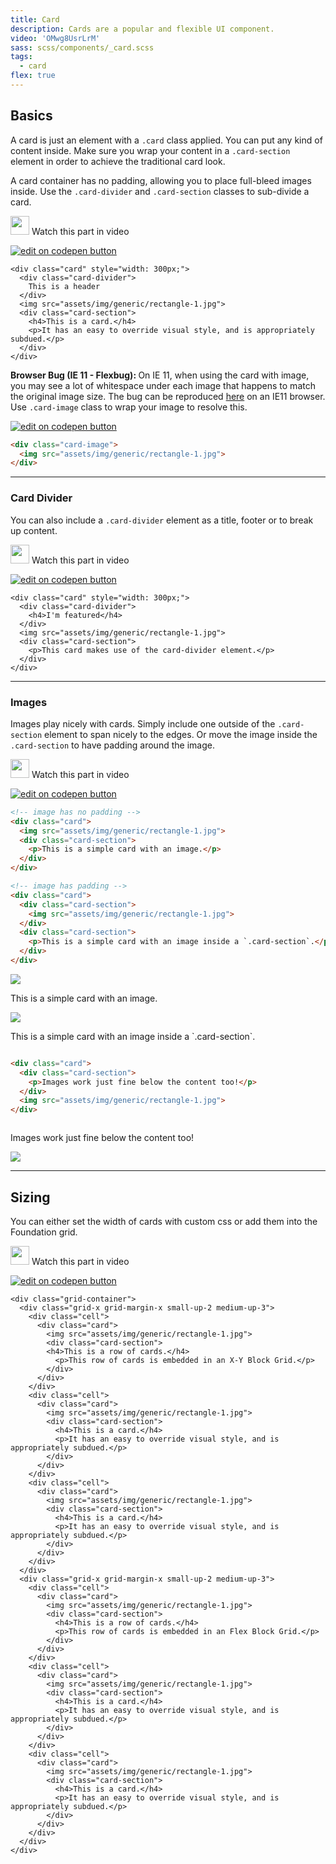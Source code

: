 ```yaml
---
title: Card
description: Cards are a popular and flexible UI component.
video: 'OMwg8UsrLrM'
sass: scss/components/_card.scss
tags:
  - card
flex: true
---
```


## Basics

A card is just an element with a `.card` class applied. You can put any kind of content inside.
Make sure you wrap your content in a `.card-section` element in order to achieve the traditional card look.

A card container has no padding, allowing you to place full-bleed images inside. Use the `.card-divider` and `.card-section` classes to sub-divide a card.

<p>
  <a class="" data-open-video="0:32"><img src="{{root}}assets/img/icons/watch-video-icon.svg" class="video-icon" height="30" width="30" alt=""> Watch this part in video</a>
</p>

<div class="docs-codepen-container">
  <a class="codepen-logo-link" href="https://codepen.io/ZURBFoundation/pen/oWMEpo?editors=1000" target="_blank"><img src="{{root}}assets/img/logos/edit-in-browser.svg" class="" height="" width="" alt="edit on codepen button"></a>
</div>

```html_example
<div class="card" style="width: 300px;">
  <div class="card-divider">
    This is a header
  </div>
  <img src="assets/img/generic/rectangle-1.jpg">
  <div class="card-section">
    <h4>This is a card.</h4>
    <p>It has an easy to override visual style, and is appropriately subdued.</p>
  </div>
</div>
```

<div class="alert callout">
  <p><strong>Browser Bug (IE 11 - Flexbug): </strong>On IE 11, when using the card with image, you may see a lot of whitespace under each image that happens to match the original image size. The bug can be reproduced <a href="https://codepen.io/IamManchanda/pen/MmNqEX?editors=1100">here</a> on an IE11 browser. Use <code>.card-image</code> class to wrap your image to resolve this.</p>
</div>

<div class="docs-codepen-container">
  <a class="codepen-logo-link" href="https://codepen.io/IamManchanda/pen/aWrWQq?editors=1100" target="_blank"><img src="{{root}}assets/img/logos/edit-in-browser.svg" class="" height="" width="" alt="edit on codepen button"></a>
</div>

```html
<div class="card-image">
  <img src="assets/img/generic/rectangle-1.jpg">
</div>
```

---

### Card Divider

You can also include a `.card-divider` element as a title, footer or to break up content.

<p>
  <a class="" data-open-video="1:30"><img src="{{root}}assets/img/icons/watch-video-icon.svg" class="video-icon" height="30" width="30" alt=""> Watch this part in video</a>
</p>

<div class="docs-codepen-container">
  <a class="codepen-logo-link" href="https://codepen.io/IamManchanda/pen/PmyPbL?editors=1000" target="_blank"><img src="{{root}}assets/img/logos/edit-in-browser.svg" class="" height="" width="" alt="edit on codepen button"></a>
</div>

```html_example
<div class="card" style="width: 300px;">
  <div class="card-divider">
    <h4>I'm featured</h4>
  </div>
  <img src="assets/img/generic/rectangle-1.jpg">
  <div class="card-section">
    <p>This card makes use of the card-divider element.</p>
  </div>
</div>
```

---

### Images

Images play nicely with cards. Simply include one outside of the `.card-section` element to span nicely to the edges. Or move the image inside the `.card-section` to have padding around the image.

<p>
  <a class="" data-open-video="2:12"><img src="{{root}}assets/img/icons/watch-video-icon.svg" class="video-icon" height="30" width="30" alt=""> Watch this part in video</a>
</p>

<div class="docs-codepen-container">
  <a class="codepen-logo-link" href="https://codepen.io/ZURBFoundation/pen/QvBQvR?editors=1000" target="_blank"><img src="{{root}}assets/img/logos/edit-in-browser.svg" class="" height="" width="" alt="edit on codepen button"></a>
</div>

```html
<!-- image has no padding -->
<div class="card">
  <img src="assets/img/generic/rectangle-1.jpg">
  <div class="card-section">
    <p>This is a simple card with an image.</p>
  </div>
</div>

<!-- image has padding -->
<div class="card">
  <div class="card-section">
    <img src="assets/img/generic/rectangle-1.jpg">
  </div>
  <div class="card-section">
    <p>This is a simple card with an image inside a `.card-section`.</p>
  </div>
</div>
```

<div class="row small-up-3">
  <div class="column">
    <div class="card">
      <img src="assets/img/generic/rectangle-1.jpg">
      <div class="card-section">
        <p>This is a simple card with an image.</p>
      </div>
    </div>
  </div>
  <div class="column">
    <div class="card">
      <div class="card-section">
        <img src="assets/img/generic/rectangle-1.jpg">
      </div>
      <div class="card-section">
        <p>This is a simple card with an image inside a `.card-section`.</p>
      </div>
    </div>
  </div>
</div>

```html
<div class="card">
  <div class="card-section">
    <p>Images work just fine below the content too!</p>
  </div>
  <img src="assets/img/generic/rectangle-1.jpg">
</div>
```

<div class="row small-up-3">
  <div class="column">
    <div class="card">
      <div class="card-section">
        <p>Images work just fine below the content too!</p>
      </div>
      <img src="assets/img/generic/rectangle-1.jpg">
    </div>
  </div>
</div>

---

## Sizing

You can either set the width of cards with custom css or add them into the Foundation grid.

<p>
  <a class="" data-open-video="0:34"><img src="{{root}}assets/img/icons/watch-video-icon.svg" class="video-icon" height="30" width="30" alt=""> Watch this part in video</a>
</p>

<div class="docs-codepen-container">
  <a class="codepen-logo-link" href="http://codepen.io/ZURBFoundation/pen/PmabmL?editors=1000" target="_blank"><img src="{{root}}assets/img/logos/edit-in-browser.svg" class="" height="" width="" alt="edit on codepen button"></a>
</div>

```html_example
<div class="grid-container">
  <div class="grid-x grid-margin-x small-up-2 medium-up-3">
    <div class="cell">
      <div class="card">
        <img src="assets/img/generic/rectangle-1.jpg">
        <div class="card-section">
        <h4>This is a row of cards.</h4>
          <p>This row of cards is embedded in an X-Y Block Grid.</p>
        </div>
      </div>
    </div>
    <div class="cell">
      <div class="card">
        <img src="assets/img/generic/rectangle-1.jpg">
        <div class="card-section">
          <h4>This is a card.</h4>
          <p>It has an easy to override visual style, and is appropriately subdued.</p>
        </div>
      </div>
    </div>
    <div class="cell">
      <div class="card">
        <img src="assets/img/generic/rectangle-1.jpg">
        <div class="card-section">
          <h4>This is a card.</h4>
          <p>It has an easy to override visual style, and is appropriately subdued.</p>
        </div>
      </div>
    </div>
  </div>
  <div class="grid-x grid-margin-x small-up-2 medium-up-3">
    <div class="cell">
      <div class="card">
        <img src="assets/img/generic/rectangle-1.jpg">
        <div class="card-section">
          <h4>This is a row of cards.</h4>
          <p>This row of cards is embedded in an Flex Block Grid.</p>
        </div>
      </div>
    </div>
    <div class="cell">
      <div class="card">
        <img src="assets/img/generic/rectangle-1.jpg">
        <div class="card-section">
          <h4>This is a card.</h4>
          <p>It has an easy to override visual style, and is appropriately subdued.</p>
        </div>
      </div>
    </div>
    <div class="cell">
      <div class="card">
        <img src="assets/img/generic/rectangle-1.jpg">
        <div class="card-section">
          <h4>This is a card.</h4>
          <p>It has an easy to override visual style, and is appropriately subdued.</p>
        </div>
      </div>
    </div>
  </div>
</div>
```
